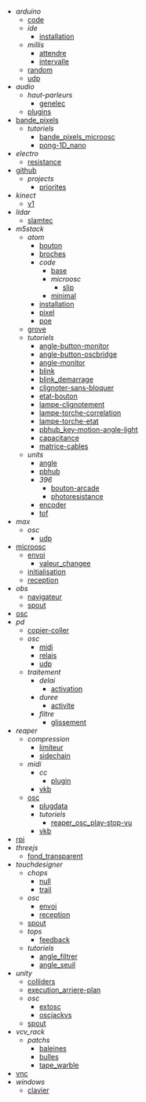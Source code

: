 - *arduino*
  - [code](/arduino/code/)
  - *ide*
    - [installation](/arduino/ide/installation.md)
  - *millis*
    - [attendre](/arduino/millis/attendre.md)
    - [intervalle](/arduino/millis/intervalle.md)
  - [random](/arduino/random/)
  - [udp](/arduino/udp/)
- *audio*
  - *haut-parleurs*
    - [genelec](/audio/haut-parleurs/genelec/)
  - [plugins](/audio/plugins/)
- [bande_pixels](/bande_pixels/)
  - *tutoriels*
    - [bande_pixels_microosc](/bande_pixels/tutoriels/bande_pixels_microosc/)
    - [pong-1D_nano](/bande_pixels/tutoriels/pong-1D_nano/)
- *electro*
  - [resistance](/electro/resistance/)
- [github](/github/)
  - *projects*
    - [priorites](/github/projects/priorites/)
- *kinect*
  - [v1](/kinect/v1/)
- *lidar*
  - [slamtec](/lidar/slamtec/)
- *m5stack*
  - *atom*
    - [bouton](/m5stack/atom/bouton/)
    - [broches](/m5stack/atom/broches/)
    - *code*
      - [base](/m5stack/atom/code/base/)
      - *microosc*
        - [slip](/m5stack/atom/code/microosc/slip/)
      - [minimal](/m5stack/atom/code/minimal/)
    - [installation](/m5stack/atom/installation/)
    - [pixel](/m5stack/atom/pixel/)
    - [poe](/m5stack/atom/poe/)
  - [grove](/m5stack/grove/)
  - *tutoriels*
    - [angle-button-monitor](/m5stack/tutoriels/angle-button-monitor.md)
    - [angle-button-oscbridge](/m5stack/tutoriels/angle-button-oscbridge.md)
    - [angle-monitor](/m5stack/tutoriels/angle-monitor.md)
    - [blink](/m5stack/tutoriels/blink.md)
    - [blink_demarrage](/m5stack/tutoriels/blink_demarrage.md)
    - [clignoter-sans-bloquer](/m5stack/tutoriels/clignoter-sans-bloquer.md)
    - [etat-bouton](/m5stack/tutoriels/etat-bouton.md)
    - [lampe-clignotement](/m5stack/tutoriels/lampe-clignotement.md)
    - [lampe-torche-correlation](/m5stack/tutoriels/lampe-torche-correlation.md)
    - [lampe-torche-etat](/m5stack/tutoriels/lampe-torche-etat.md)
    - [pbhub_key-motion-angle-light](/m5stack/tutoriels/pbhub_key-motion-angle-light.md)
    - [capacitance](/m5stack/tutoriels/capacitance/)
    - [matrice-cables](/m5stack/tutoriels/matrice-cables/)
  - *units*
    - [angle](/m5stack/units/angle.md)
    - [pbhub](/m5stack/units/pbhub.md)
    - *396*
      - [bouton-arcade](/m5stack/units/396/bouton-arcade/)
      - [photoresistance](/m5stack/units/396/photoresistance/)
    - [encoder](/m5stack/units/encoder/)
    - [tof](/m5stack/units/tof/)
- *max*
  - *osc*
    - [udp](/max/osc/udp/)
- [microosc](/microosc/)
  - [envoi](/microosc/envoi/)
    - [valeur_changee](/microosc/envoi/valeur_changee/)
  - [initialisation](/microosc/initialisation/)
  - [reception](/microosc/reception/)
- *obs*
  - [navigateur](/obs/navigateur/)
  - [spout](/obs/spout/)
- [osc](/osc/)
- *pd*
  - [copier-coller](/pd/copier-coller/)
  - *osc*
    - [midi](/pd/osc/midi/)
    - [relais](/pd/osc/relais/)
    - [udp](/pd/osc/udp/)
  - *traitement*
    - *delai*
      - [activation](/pd/traitement/delai/activation/)
    - *duree*
      - [activite](/pd/traitement/duree/activite/)
    - *filtre*
      - [glissement](/pd/traitement/filtre/glissement/)
- *reaper*
  - *compression*
    - [limiteur](/reaper/compression/limiteur/)
    - [sidechain](/reaper/compression/sidechain/)
  - *midi*
    - *cc*
      - [plugin](/reaper/midi/cc/plugin/)
    - [vkb](/reaper/midi/vkb/)
  - [osc](/reaper/osc/)
    - [plugdata](/reaper/osc/plugdata/)
    - *tutoriels*
      - [reaper_osc_play-stop-vu](/reaper/osc/tutoriels/reaper_osc_play-stop-vu/)
    - [vkb](/reaper/osc/vkb/)
- [rpi](/rpi/)
- *threejs*
  - [fond_transparent](/threejs/fond_transparent/)
- *touchdesigner*
  - *chops*
    - [null](/touchdesigner/chops/null/)
    - [trail](/touchdesigner/chops/trail/)
  - *osc*
    - [envoi](/touchdesigner/osc/envoi/)
    - [reception](/touchdesigner/osc/reception/)
  - [spout](/touchdesigner/spout/)
  - *tops*
    - [feedback](/touchdesigner/tops/feedback/)
  - *tutoriels*
    - [angle_filtrer](/touchdesigner/tutoriels/angle_filtrer.md)
    - [angle_seuil](/touchdesigner/tutoriels/angle_seuil.md)
- *unity*
  - [colliders](/unity/colliders/)
  - [execution_arriere-plan](/unity/execution_arriere-plan/)
  - *osc*
    - [extosc](/unity/osc/extosc/)
    - [oscjackvs](/unity/osc/oscjackvs/)
  - [spout](/unity/spout/)
- *vcv_rack*
  - *patchs*
    - [baleines](/vcv_rack/patchs/baleines/)
    - [bulles](/vcv_rack/patchs/bulles/)
    - [tape_warble](/vcv_rack/patchs/tape_warble/)
- [vnc](/vnc/)
- *windows*
  - [clavier](/windows/clavier/)
